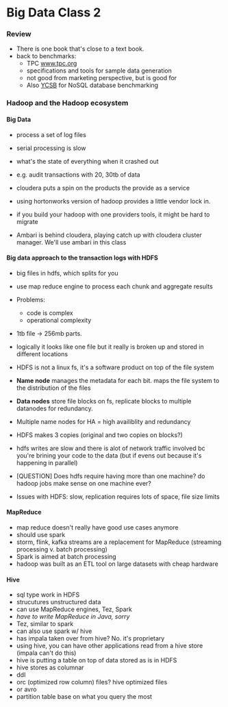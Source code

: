 Big Data Class 2
================

### Review

- There is one book that's close to a text book.
- back to benchmarks: 
	- TPC www.tpc.org
	- specifications and tools for sample data generation
	- not good from marketing perspective, but is good for 
	- Also [YCSB](https://github.com/brianfrankcooper/YCSB) for NoSQL database benchmarking

### Hadoop and the Hadoop ecosystem

#### Big Data 

- process a set of log files
- serial processing is slow
- what's the state of everything when it crashed out
- e.g. audit transactions with 20, 30tb of data

- cloudera puts a spin on the products the provide as a service

- using hortonworks version of hadoop provides a little vendor lock in.
- if you build your hadoop with one providers tools, it might be hard to migrate
- Ambari is behind cloudera, playing catch up with cloudera cluster manager. We'll use ambari in this class

#### Big data approach to the transaction logs with HDFS

- big files in hdfs, which splits for you 
- use map reduce engine to process each chunk and aggregate results
- Problems:
	- code is complex
	- operational complexity
- 1tb file -> 256mb parts. 
- logically it looks like one file but it really is broken up and stored in different locations
- HDFS is not a linux fs, it's a software product on top of the file system
- **Name node** manages the metadata for each bit. maps the file system to the distribution of the files
- **Data nodes** store file blocks on fs, replicate blocks to multiple datanodes for redundancy.
- Multiple name nodes for HA = high availiblity and redundancy
- HDFS makes 3 copies (original and two copies on blocks?)
- hdfs writes are slow and there is alot of network traffic involved bc you're brining your code to the data (but if evens out because it's happening in parallel)

- [QUESTION] Does hdfs require having more than one machine? do hadoop jobs make sense on one machine ever?

- Issues with HDFS: slow, replication requires lots of space, file size limits

#### MapReduce

- map reduce doesn't really have good use cases anymore
- should use spark
- storm, flink, kafka streams are a replacement for MapReduce (streaming processing v. batch processing)
- Spark is aimed at batch processing
- hadoop was built as an ETL tool on large datasets with cheap hardware

#### Hive

- sql type work in HDFS
- strucutures unstructured data
- can use MapReduce engines, Tez, Spark
- *have to write MapReduce in Java, sorry*
- Tez, similar to spark
- can also use spark w/ hive
- has impala taken over from hive? No. it's proprietary
- using hive, you can have other applications read from a hive store (impala can't do this)
- hive is putting a table on top of data stored as is in HDFS
- hive stores as columnar
- ddl
- orc (optimized row column) files? hive optimized files
- or avro
- partition table base on what you query the most